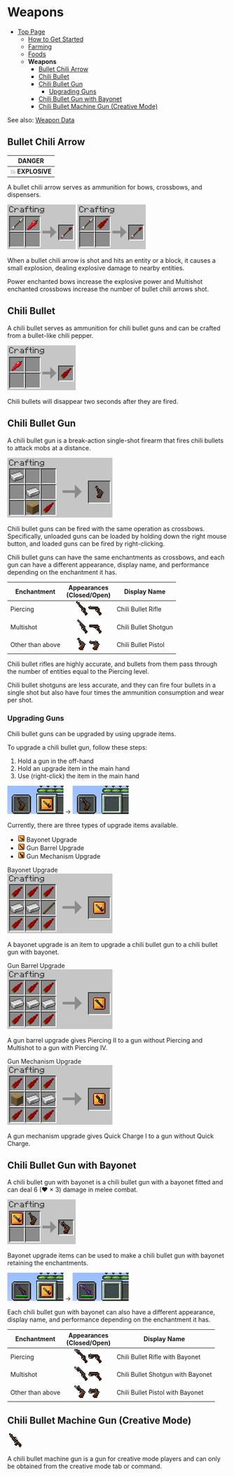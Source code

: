 # Weapons

- [Top Page](../index.html)
  - [How to Get Started](index.html)
  - [Farming](farming.html)
  - [Foods](foods.html)
  - **Weapons**
    - [Bullet Chili Arrow](#bullet-chili-arrow)
    - [Chili Bullet](#chili-bullet)
    - [Chili Bullet Gun](#chili-bullet-gun)
      - [Upgrading Guns](#upgrading-guns)
    - [Chili Bullet Gun with Bayonet](#chili-bullet-gun-with-bayonet)
    - [Chili Bullet Machine Gun (Creative Mode)](#chili-bullet-machine-gun-creative-mode)

See also: [Weapon Data](../weapon_data.html)

## Bullet Chili Arrow

|DANGER|
|:-:|
|💥 **EXPLOSIVE**|

A bullet chili arrow serves as ammunition for bows, crossbows, and dispensers.

![Crafting bullet chili arrow 1](../media/item/crafting/crafting_chili_arrow.png) ![Crafting bullet chili arrow 2](../media/item/crafting/crafting_chili_arrow_from_bullet.png)

When a bullet chili arrow is shot and hits an entity or a block, it causes a small explosion, dealing explosive damage to nearby entities.

Power enchanted bows increase the explosive power and Multishot enchanted crossbows increase the number of bullet chili arrows shot.

## Chili Bullet

A chili bullet serves as ammunition for chili bullet guns and can be crafted from a bullet-like chili pepper.

![Crafting chili bullet](../media/item/crafting/crafting_chili_bullet.png)

Chili bullets will disappear two seconds after they are fired.

## Chili Bullet Gun

A chili bullet gun is a break-action single-shot firearm that fires chili bullets to attack mobs at a distance.

![Crafting chili bullet gun](../media/item/crafting/crafting_chili_bullet_gun.png)

Chili bullet guns can be fired with the same operation as crossbows. Specifically, unloaded guns can be loaded by holding down the right mouse button, and loaded guns can be fired by right-clicking.

Chili bullet guns can have the same enchantments as crossbows, and each gun can have a different appearance, display name, and performance depending on the enchantment it has.

|Enchantment|Appearances<br/>(Closed/Open)|Display Name|
|-----------|:---------------------------:|------------|
|Piercing|![ ](../media/item/rifle_32.png)![ ](../media/item/rifle_loading_32.png)|Chili Bullet Rifle|
|Multishot|![ ](../media/item/shotgun_32.png)![ ](../media/item/shotgun_loading_32.png)|Chili Bullet Shotgun|
|Other than above|![ ](../media/item/pistol_32.png)![ ](../media/item/pistol_loading_32.png)|Chili Bullet Pistol|

Chili bullet rifles are highly accurate, and bullets from them pass through the number of entities equal to the Piercing level.

Chili bullet shotguns are less accurate, and they can fire four bullets in a single shot but also have four times the ammunition consumption and wear per shot.

### Upgrading Guns

Chili bullet guns can be upgraded by using upgrade items.

To upgrade a chili bullet gun, follow these steps:

1. Hold a gun in the off-hand
2. Hold an upgrade item in the main hand
3. Use (right-click) the item in the main hand

![Upgrading chili bullet gun](../media/item/misc/upgrading_chili_bullet_gun.png) → ![Upgraded chili bullet gun with bayonet](../media/item/misc/upgraded_chili_bullet_gun_with_bayonet.png)

Currently, there are three types of upgrade items available.

- ![ ](../media/item/upgrade_gun_bayonet.png) Bayonet Upgrade
- ![ ](../media/item/upgrade_gun_barrel.png) Gun Barrel Upgrade
- ![ ](../media/item/upgrade_gun_mechanism.png) Gun Mechanism Upgrade

Bayonet Upgrade  
![Crafting bayonet upgrade](../media/item/crafting/crafting_upgrade_gun_bayonet.png)

A bayonet upgrade is an item to upgrade a chili bullet gun to a chili bullet gun with bayonet.

Gun Barrel Upgrade  
![Crafting gun barrel upgrade](../media/item/crafting/crafting_upgrade_gun_barrel.png)

A gun barrel upgrade gives Piercing II to a gun without Piercing and Multishot to a gun with Piercing IV.

Gun Mechanism Upgrade  
![Crafting gun mechanism upgrade](../media/item/crafting/crafting_upgrade_gun_mechanism.png)

A gun mechanism upgrade gives Quick Charge I to a gun without Quick Charge.

## Chili Bullet Gun with Bayonet

A chili bullet gun with bayonet is a chili bullet gun with a bayonet fitted and can deal 6 (♥ × 3) damage in melee combat.

![Crafting chili bullet gun with bayonet](../media/item/crafting/crafting_bayoneted_gun_v1.2.0.png)

Bayonet upgrade items can be used to make a chili bullet gun with bayonet retaining the enchantments.

![Upgrading chili bullet gun](../media/item/misc/upgrading_chili_bullet_gun_with_enchantments_and_damage.png) → ![Upgraded chili bullet gun with bayonet](../media/item/misc/upgraded_chili_bullet_gun_with_bayonet_enchantments_and_damage.png)

Each chili bullet gun with bayonet can also have a different appearance, display name, and performance depending on the enchantment it has.

|Enchantment|Appearances<br/>(Closed/Open)|Display Name|
|-----------|:---------------------------:|------------|
|Piercing|![ ](../media/item/rifle_bayoneted_32.png)![ ](../media/item/rifle_bayoneted_loading_32.png)|Chili Bullet Rifle with Bayonet|
|Multishot|![ ](../media/item/shotgun_bayoneted_32.png)![ ](../media/item/shotgun_bayoneted_loading_32.png)|Chili Bullet Shotgun with Bayonet|
|Other than above|![ ](../media/item/pistol_bayoneted_32.png)![ ](../media/item/pistol_bayoneted_loading_32.png)|Chili Bullet Pistol with Bayonet|

## Chili Bullet Machine Gun (Creative Mode)

![ ](../media/item/machine_gun_32.png)

A chili bullet machine gun is a gun for creative mode players and can only be obtained from the creative mode tab or command.
